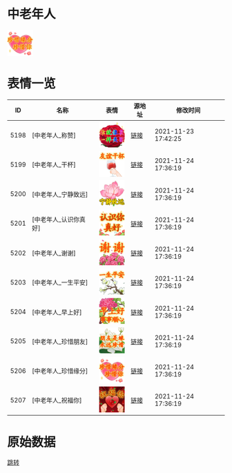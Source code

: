 # 中老年人

<img src="./cover.png" height="60" alt="cover" />

# 表情一览

|ID|名称|表情|源地址|修改时间|
|----|----|----|----|----|
|5198|[中老年人_称赞]|<img src="./pic/005198_%5B中老年人_称赞%5D.png" height="60" alt="称赞"/>|[链接](http://i0.hdslb.com/bfs/emote/b2e450f561ee52fca217e944bf9b9663c5783e71.png)|2021-11-23 17:42:25|
|5199|[中老年人_干杯]|<img src="./pic/005199_%5B中老年人_干杯%5D.png" height="60" alt="干杯"/>|[链接](http://i0.hdslb.com/bfs/emote/2db2a4d26c2443f05459d13ebeddbd9c7caf92e6.png)|2021-11-24 17:36:19|
|5200|[中老年人_宁静致远]|<img src="./pic/005200_%5B中老年人_宁静致远%5D.png" height="60" alt="宁静致远"/>|[链接](http://i0.hdslb.com/bfs/emote/36fa0be7aba2536e7153c6466615f4b0f2292c8f.png)|2021-11-24 17:36:19|
|5201|[中老年人_认识你真好]|<img src="./pic/005201_%5B中老年人_认识你真好%5D.png" height="60" alt="认识你真好"/>|[链接](http://i0.hdslb.com/bfs/emote/420a86415ec24a17266735db643fe1226136545a.png)|2021-11-24 17:36:19|
|5202|[中老年人_谢谢]|<img src="./pic/005202_%5B中老年人_谢谢%5D.png" height="60" alt="谢谢"/>|[链接](http://i0.hdslb.com/bfs/emote/79530d460a92da11767a2d224f976e3b3741e883.png)|2021-11-24 17:36:19|
|5203|[中老年人_一生平安]|<img src="./pic/005203_%5B中老年人_一生平安%5D.png" height="60" alt="一生平安"/>|[链接](http://i0.hdslb.com/bfs/emote/c545e0a86b243bd45d235b0ee800545b4b4d9be9.png)|2021-11-24 17:36:19|
|5204|[中老年人_早上好]|<img src="./pic/005204_%5B中老年人_早上好%5D.png" height="60" alt="早上好"/>|[链接](http://i0.hdslb.com/bfs/emote/65477e8f1eeb2a0b2d2067b188d07c20685a5c9f.png)|2021-11-24 17:36:19|
|5205|[中老年人_珍惜朋友]|<img src="./pic/005205_%5B中老年人_珍惜朋友%5D.png" height="60" alt="珍惜朋友"/>|[链接](http://i0.hdslb.com/bfs/emote/68e36cbcca031173d03fa71015255dc512579569.png)|2021-11-24 17:36:19|
|5206|[中老年人_珍惜缘分]|<img src="./pic/005206_%5B中老年人_珍惜缘分%5D.png" height="60" alt="珍惜缘分"/>|[链接](http://i0.hdslb.com/bfs/emote/84ff8d491e6b16ca97efe02f259d48bace4d4a8f.png)|2021-11-24 17:36:19|
|5207|[中老年人_祝福你]|<img src="./pic/005207_%5B中老年人_祝福你%5D.png" height="60" alt="祝福你"/>|[链接](http://i0.hdslb.com/bfs/emote/9d43d33647bc4ee7a5d1bdd54382d75fb0525fdf.png)|2021-11-24 17:36:19|

# 原始数据

[跳转](./raw.json)

